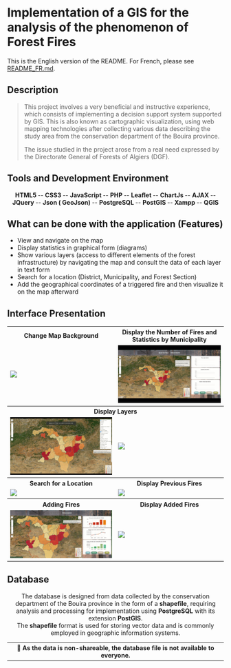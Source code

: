 # Implementation of a GIS for the analysis of the phenomenon of Forest Fires
This is the English version of the README. For French, please see [README_FR.md](./README_FR.md).

## Description

> This project involves a very beneficial and instructive experience, which consists of implementing a decision support system supported by GIS. This is also known as cartographic visualization, using web mapping technologies after collecting various data describing the study area from the conservation department of the Bouira province.
> 
> The issue studied in the project arose from a real need expressed by the Directorate General of Forests of Algiers (DGF).

<!-- <div align="center">
  <img src="captures/Webmap%20Design.png" alt="first page" width="800px" />
</div> -->

## Tools and Development Environment
<div align="center">
       <b> HTML5 </b>
    -- <b> CSS3 </b>
    -- <b> JavaScript </b>
    -- <b> PHP </b>
    -- <b> Leaflet </b>
    -- <b> ChartJs </b>
    -- <b> AJAX   </b>
    -- <b> JQuery  </b>
    -- <b> Json ( GeoJson) </b>
    -- <b> PostgreSQL </b>
    -- <b> PostGIS </b>
    -- <b> Xampp </b>
    -- <b> QGIS </b>
</div>

## What can be done with the application (Features)
- View and navigate on the map
- Display statistics in graphical form (diagrams)
- Show various layers (access to different elements of the forest infrastructure) by navigating the map and consult the data of each layer in text form
- Search for a location (District, Municipality, and Forest Section)
- Add the geographical coordinates of a triggered fire and then visualize it on the map afterward

## Interface Presentation
<table align="center">
  <tr> 
         <th > Change Map Background </th>
         <th> Display the Number of Fires and Statistics by Municipality </th>
  </tr>
  <tr>
    <td>  <img src="https://github.com/Chahrazed-DJ/DGF-FireApp/blob/main/captures/P1.gif" />  </td>
    <td>  <img src="https://github.com/Chahrazed-DJ/DGF-FireApp/blob/main/captures/P2.gif" />  </td>
  </tr>
  
  <tr> 
         <th colspan="2"> Display Layers </th>  
  </tr>
  <tr>
    <td>  <img src="https://github.com/Chahrazed-DJ/DGF-FireApp/blob/main/captures/P3.gif" />  </td>
    <td>  <img src="https://github.com/Chahrazed-DJ/DGF-FireApp/blob/main/captures/P4.gif" />  </td>
  </tr>
  
  <tr> 
         <th >Search for a Location </th>
         <th> Display Previous Fires</th>
  </tr>
  <tr>
    <td>  <img src="https://github.com/Chahrazed-DJ/DGF-FireApp/blob/main/captures/P5.gif" />  </td>
    <td>  <img src="https://github.com/Chahrazed-DJ/DGF-FireApp/blob/main/captures/P6.gif" />  </td>
  </tr>
  
   <tr> 
         <th >Adding Fires</th>
         <th> Display Added Fires</th>
  </tr>
  <tr>
    <td>  <img src="https://github.com/Chahrazed-DJ/DGF-FireApp/blob/main/captures/P7.gif" />  </td>
    <td>  <img src="https://github.com/Chahrazed-DJ/DGF-FireApp/blob/main/captures/P8.gif" />  </td>
  </tr>
</table>

## Database
<p align="center">
The database is designed from data collected by the conservation department of the Bouira province in the form of a <b>shapefile</b>, requiring analysis and processing for implementation using <b>PostgreSQL</b> with its extension <b>PostGIS</b>. </br>
The <b>shapefile</b> format is used for storing vector data and is commonly employed in geographic information systems.
</p>

<table align="center">
  <tr>
    <th>
    📝 As the data is non-shareable, the database file is not available to everyone.
    </th>
  </tr>
</table>
